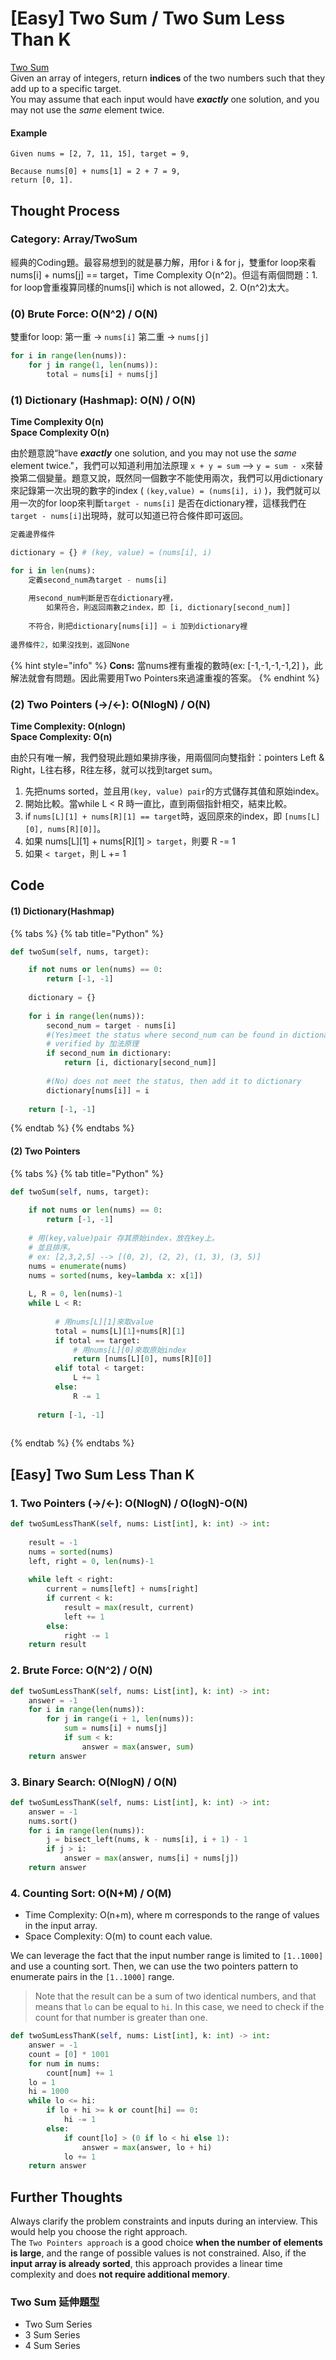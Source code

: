 # \[Easy\] Two Sum / Two Sum Less Than K

[Two Sum](https://leetcode.com/problems/two-sum/)  
Given an array of integers, return **indices** of the two numbers such that they add up to a specific target.  
You may assume that each input would have _**exactly**_ one solution, and you may not use the _same_ element twice.

#### Example

```text
Given nums = [2, 7, 11, 15], target = 9,

Because nums[0] + nums[1] = 2 + 7 = 9,
return [0, 1].
```

## Thought Process

### Category: Array/TwoSum

經典的Coding題。最容易想到的就是暴力解，用for i & for j，雙重for loop來看 nums\[i\] + nums\[j\] == target，Time Complexity O\(n^2\)。但這有兩個問題：1. for loop會重複算同樣的nums\[i\] which is not allowed，2. O\(n^2\)太大。

### \(0\) Brute Force:  O\(N^2\) / O\(N\)

雙重for loop:  第一重 -&gt; `nums[i]` 第二重 -&gt; `nums[j]`

```python
for i in range(len(nums)):
    for j in range(1, len(nums)):
        total = nums[i] + nums[j]
```

### \(1\) Dictionary \(Hashmap\):  O\(N\) / O\(N\)

**Time Complexity O\(n\)  
Space Complexity O\(n\)**  
  
由於題意說“have _**exactly**_ one solution, and you may not use the _same_ element twice."，我們可以知道利用加法原理 `x + y = sum` --&gt; `y = sum - x`來替換第二個變量。題意又說，既然同一個數字不能使用兩次，我們可以用dictionary來記錄第一次出現的數字的index \( `(key,value) = (nums[i], i)` \)，我們就可以用一次的for loop來判斷`target - nums[i]` 是否在dictionary裡，這樣我們在`target - nums[i]`出現時，就可以知道已符合條件即可返回。

```python
定義邊界條件 

dictionary = {} # (key, value) = (nums[i], i)

for i in len(nums):
    定義second_num為target - nums[i]
    
    用second_num判斷是否在dictionary裡，
        如果符合，則返回兩數之index，即 [i, dictionary[second_num]]
    
    不符合，則把dictionary[nums[i]] = i 加到dictionary裡
    
邊界條件2，如果沒找到，返回None
```

{% hint style="info" %}
**Cons:** 當nums裡有重複的數時\(ex: \[-1,-1,-1,-1,2\] \)，此解法就會有問題。因此需要用Two Pointers來過濾重複的答案。
{% endhint %}

### \(2\) Two Pointers \(-&gt;/&lt;-\):       O\(NlogN\) / O\(N\)

**Time Complexity: O\(nlogn\)  
Space Complexity: O\(n\)**

由於只有唯一解，我們發現此題如果排序後，用兩個同向雙指針：pointers Left & Right，L往右移，R往左移，就可以找到target sum。  
1. 先把nums sorted，並且用`(key, value) pair`的方式儲存其值和原始index。  
2. 開始比較。當while L &lt; R 時一直比，直到兩個指針相交，結束比較。  
3. if `nums[L][1] + nums[R][1] == target`時，返回原來的index，即 `[nums[L][0], nums[R][0]]`。  
4. 如果 nums\[L\]\[1\] + nums\[R\]\[1\] `> target`，則要 R -= 1  
5. 如果 `< target`，則 L += 1

## Code

#### \(1\) Dictionary\(Hashmap\)

{% tabs %}
{% tab title="Python" %}
```python
def twoSum(self, nums, target):

    if not nums or len(nums) == 0:
        return [-1, -1]
    
    dictionary = {}
    
    for i in range(len(nums)):
        second_num = target - nums[i]
        #(Yes)meet the status where second_num can be found in dictionary
        # verified by 加法原理
        if second_num in dictionary:
            return [i, dictionary[second_num]]
            
        #(No) does not meet the status, then add it to dictionary
        dictionary[nums[i]] = i    
        
    return [-1, -1]
```
{% endtab %}
{% endtabs %}

#### \(2\) Two Pointers

{% tabs %}
{% tab title="Python" %}
```python
def twoSum(self, nums, target):
    
    if not nums or len(nums) == 0:
        return [-1, -1]
    
    # 用(key,value)pair 存其原始index，放在key上。
    # 並且排序。
    # ex: [2,3,2,5] --> [(0, 2), (2, 2), (1, 3), (3, 5)]
    nums = enumerate(nums)
    nums = sorted(nums, key=lambda x: x[1])
    
    L, R = 0, len(nums)-1
    while L < R:
          
          # 用nums[L][1]來取value
          total = nums[L][1]+nums[R][1]
          if total == target:
              # 用nums[L][0]來取原始index
              return [nums[L][0], nums[R][0]]
          elif total < target:
              L += 1
          else:
              R -= 1
      
      return [-1, -1]
                      
```
{% endtab %}
{% endtabs %}

## \[Easy\] Two Sum Less Than K  

### 1. Two Pointers \(-&gt;/&lt;-\):   O\(NlogN\) / O\(logN\)-O\(N\)

```python
def twoSumLessThanK(self, nums: List[int], k: int) -> int:
    
    result = -1
    nums = sorted(nums)
    left, right = 0, len(nums)-1
    
    while left < right:
        current = nums[left] + nums[right]
        if current < k:
            result = max(result, current)
            left += 1
        else:
            right -= 1
    return result
```

### 2. Brute Force:    O\(N^2\) / O\(N\)

```python
def twoSumLessThanK(self, nums: List[int], k: int) -> int:
    answer = -1
    for i in range(len(nums)):
        for j in range(i + 1, len(nums)):
            sum = nums[i] + nums[j]
            if sum < k:
                answer = max(answer, sum)
    return answer
```

### 3. Binary Search:   O\(NlogN\) / O\(N\)

```python
def twoSumLessThanK(self, nums: List[int], k: int) -> int:
    answer = -1
    nums.sort()
    for i in range(len(nums)):
        j = bisect_left(nums, k - nums[i], i + 1) - 1
        if j > i:
            answer = max(answer, nums[i] + nums[j])
    return answer
```

### 4. Counting Sort:  O\(N+M\) / O\(M\)

* Time Complexity: O\(n+m\), where m corresponds to the range of values in the input array.
* Space Complexity: O\(m\) to count each value.

We can leverage the fact that the input number range is limited to `[1..1000]` and use a counting sort. Then, we can use the two pointers pattern to enumerate pairs in the `[1..1000]` range.

> Note that the result can be a sum of two identical numbers, and that means that `lo` can be equal to `hi`. In this case, we need to check if the count for that number is greater than one.

```python
def twoSumLessThanK(self, nums: List[int], k: int) -> int:
    answer = -1
    count = [0] * 1001
    for num in nums:
        count[num] += 1
    lo = 1
    hi = 1000
    while lo <= hi:
        if lo + hi >= k or count[hi] == 0:
            hi -= 1
        else:
            if count[lo] > (0 if lo < hi else 1):
                answer = max(answer, lo + hi)
            lo += 1
    return answer
```

## **Further Thoughts**

Always clarify the problem constraints and inputs during an interview. This would help you choose the right approach.  
The `Two Pointers approach` is a good choice **when the number of elements is large**, and the range of possible values is not constrained. Also, if the **input array is already sorted**, this approach provides a linear time complexity and does **not require additional memory**.

### Two Sum 延伸題型

* Two Sum Series
* 3 Sum Series
* 4 Sum Series

